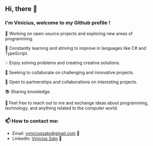 ## Hi, there 👋
### I'm Vinícius, welcome to my Github profile !

🔭 Working on open-source projects and exploring new areas of programming.

🌱 Constantly learning and striving to improve in languages like C# and TypeScript.

💡 Enjoy solving problems and creating creative solutions.

🎯 Seeking to collaborate on challenging and innovative projects.

🤝 Open to partnerships and collaborations on interesting projects.

📚 Sharing knowledge.

💬 Feel free to reach out to me and exchange ideas about programming, technology, and anything related to the computer world.

### 📫 How to contact me:
- Email: vyniciussato@gmail.com 📧
- LinkedIn: [Vinícius Sato](www.linkedin.com/in/vinícius-sato-de-oliveira) 💼

